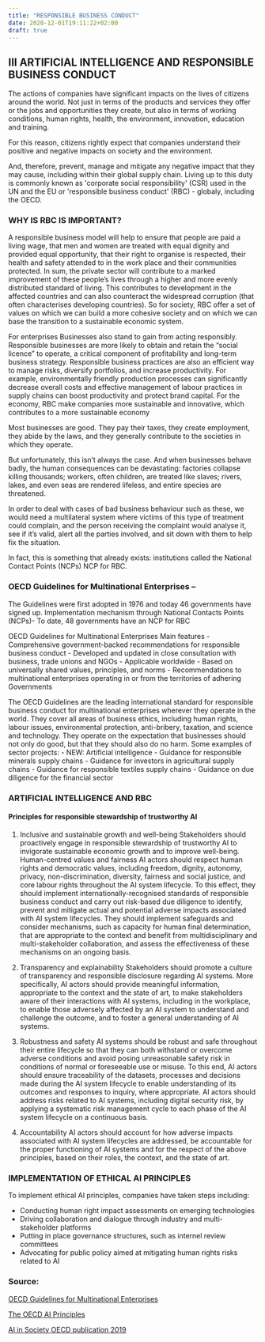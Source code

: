 ```yaml
---
title: "RESPONSIBLE BUSINESS CONDUCT"
date: 2020-12-01T19:11:22+02:00
draft: true
---
```


## III ARTIFICIAL INTELLIGENCE AND RESPONSIBLE BUSINESS CONDUCT

The actions of companies have significant impacts on the lives of citizens around the world. Not just in terms of the products and services they offer or the jobs and opportunities they create, but also in terms of working conditions, human rights, health, the environment, innovation, education and training.

For this reason, citizens rightly expect that companies understand their positive and negative impacts on society and the environment. 

And, therefore, prevent, manage and mitigate any negative impact that they may cause, including within their global supply chain. Living up to this duty is commonly known as 'corporate social responsibility' (CSR) used in the UN and the EU or 'responsible business conduct' (RBC) - globaly, including the OECD.

### WHY IS RBC IS IMPORTANT?

A responsible business model will help to ensure that people are paid a living wage, that men and women are treated with equal dignity and provided equal opportunity, that their right to organise is respected, their health and safety attended to in the work place and their communities protected. In sum, the private sector will contribute to a marked improvement of these people’s lives through a higher and more evenly distributed standard of living. This contributes to development in the affected countries and can also counteract the widespread corruption (that often characterises developing countries). So for society, RBC offer a set of values on which we can build a more cohesive society and on which we can base the transition to a sustainable economic system.

For enterprises Businesses also stand to gain from acting responsibly. Responsible businesses are more likely to obtain and retain the “social licence” to operate, a critical component of profitability and long-term business strategy. Responsible business practices are also an efficient way to manage risks, diversify portfolios, and increase productivity. For example, environmentally friendly production processes can significantly decrease overall costs and effective management of labour practices in supply chains can boost productivity and protect brand capital.
For the  economy, RBC make companies more sustainable and innovative, which contributes to a more sustainable economy

Most businesses are good. They pay their taxes, they create employment, they abide by the laws, and they generally contribute to the societies in which they operate. 

But unfortunately, this isn’t always the case. And when businesses behave badly, the human consequences can be devastating: factories collapse killing thousands; workers, often children, are treated like slaves; rivers, lakes, and even seas are rendered lifeless, and entire species are threatened.

In order to deal with cases of bad business behaviour such as these, we would need a multilateral system where victims of this type of treatment could complain, and the person receiving the complaint would analyse it, see if it’s valid, alert all the parties involved, and sit down with them to help fix the situation.

In fact, this is something that already exists: institutions called the National Contact Points (NCPs) NCP for RBC.


### OECD Guidelines for Multinational Enterprises – 

The Guidelines were first adopted in 1976 and today 46 governments have signed up. Implementation mechanism through National Contacts Points (NCPs)- 
To date, 48 governments have an NCP for RBC

OECD Guidelines for Multinational Enterprises 
Main features
        - Comprehensive government-backed recommendations for responsible business conduct
	- Developed and updated in close consultation with business, trade unions and NGOs
        - Applicable worldwide
        - Based on universally shared values, principles, and norms
        - Recommendations  to multinational enterprises operating in or from the territories of adhering Governments

The OECD Guidelines are the leading international standard for responsible business conduct for multinational enterprises wherever they operate in the world. They cover all areas of business ethics, including human rights, labour issues, environmental protection, anti-bribery, taxation, and science and technology. They operate on the expectation that businesses should not only do good, but that they should also do no harm. 
Some examples of sector projects: 
        - NEW: Artificial intelligence
	- Guidance for responsible minerals supply chains
	- Guidance for investors in agricultural supply chains
	- Guidance for responsible textiles supply chains
        - Guidance on due diligence for the financial sector

### ARTIFICIAL INTELLIGENCE AND RBC

#### Principles for responsible stewardship of trustworthy AI

1. Inclusive and sustainable growth and well-being
Stakeholders should proactively engage in responsible stewardship of trustworthy AI to invigorate sustainable economic growth and to improve well-being. 
Human-centred values and fairness
AI actors should respect human rights and democratic values, including freedom, dignity, autonomy, privacy, non-discrimination, diversity, fairness and social justice, and core labour rights throughout the AI system lifecycle.
To this effect, they should implement internationally-recognised standards of responsible business conduct and carry out risk-based due diligence to identify, prevent and mitigate actual and potential adverse impacts associated with AI system lifecycles. They should implement safeguards and consider mechanisms, such as capacity for human final determination, that are appropriate to the context and benefit from multidisciplinary and multi-stakeholder collaboration, and assess the effectiveness of these mechanisms on an ongoing basis.

2. Transparency and explainability
Stakeholders should promote a culture of transparency and responsible disclosure regarding AI systems. 
More specifically, AI actors should provide meaningful information, appropriate to the context and the state of art, to make stakeholders aware of their interactions with AI systems, including in the workplace, to enable those adversely affected by an AI system to understand and challenge the outcome, and to foster a general understanding of AI systems.

3. Robustness and safety
AI systems should be robust and safe throughout their entire lifecycle so that they can both withstand or overcome adverse conditions and avoid posing unreasonable safety risk in conditions of normal or foreseeable use or misuse. 
To this end, AI actors should ensure traceability of the datasets, processes and decisions made during the AI system lifecycle to enable understanding of its outcomes and responses to inquiry, where appropriate. 
AI actors should address risks related to AI systems, including digital security risk, by applying a systematic risk management cycle to each phase of the AI system lifecycle on a continuous basis.

4. Accountability
AI actors should account for how adverse impacts associated with AI system lifecycles are addressed, be accountable for the proper functioning of AI systems and for the respect of the above principles, based on their roles, the context, and the state of art.

### IMPLEMENTATION OF ETHICAL AI PRINCIPLES

To implement ethical AI principles, companies have taken steps including:

- Conducting human right impact assessments on emerging technologies
- Driving collaboration and dialogue through industry and multi-stakeholder platforms
- Putting in place governance structures, such as internel review committees
- Advocating for public policy aimed at mitigating human rights risks related to AI


### Source:

[OECD Guidelines for Multinational Enterprises](http://mneguidelines.oecd.org/text)

[The OECD AI Principles](https://www.oecd.org/going-digital/ai/principles/)

[AI in Society OECD publication 2019](http://www.oecd.org/going-digital/artificial-intelligence-in-society-eedfee77-en.htm)



